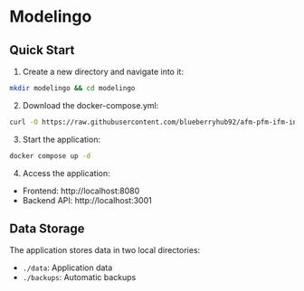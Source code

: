 # Modelingo

## Quick Start

1. Create a new directory and navigate into it:
```bash
mkdir modelingo && cd modelingo
```

2. Download the docker-compose.yml:
```bash
curl -O https://raw.githubusercontent.com/blueberryhub92/afm-pfm-ifm-interactive-explanation/main/docker-compose.yml
```

3. Start the application:
```bash
docker compose up -d
```

4. Access the application:
- Frontend: http://localhost:8080
- Backend API: http://localhost:3001

## Data Storage
The application stores data in two local directories:
- `./data`: Application data
- `./backups`: Automatic backups